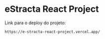 # eStracta React Project

Link para o deploy do projeto:
```
https://e-stracta-react-project.vercel.app/
```
